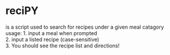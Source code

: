# reciPY
is a script used to search for recipes under a given meal catagory  
usage:   1. input a meal when prompted  
       2. input a listed recipe (case-sensitive)  
       3. You should see the recipe list and directions!
